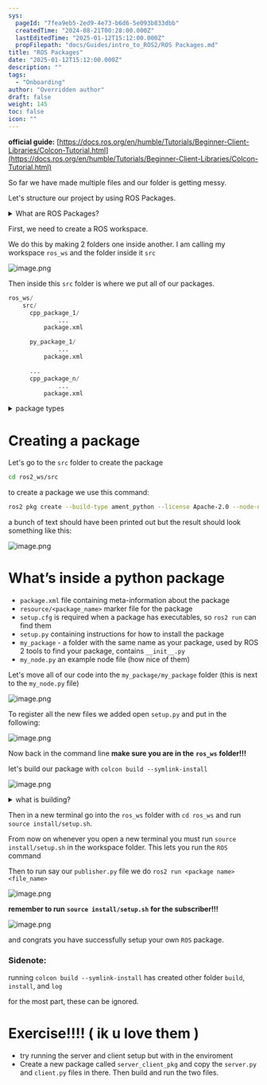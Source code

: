 ```yaml
---
sys:
  pageId: "7fea9eb5-2ed9-4e73-b6d6-5e093b833dbb"
  createdTime: "2024-08-21T00:28:00.000Z"
  lastEditedTime: "2025-01-12T15:12:00.000Z"
  propFilepath: "docs/Guides/intro_to_ROS2/ROS Packages.md"
title: "ROS Packages"
date: "2025-01-12T15:12:00.000Z"
description: ""
tags:
  - "Onboarding"
author: "Overridden author"
draft: false
weight: 145
toc: false
icon: ""
---
```


**official guide:** [https://docs.ros.org/en/humble/Tutorials/Beginner-Client-Libraries/Colcon-Tutorial.html](https://docs.ros.org/en/humble/Tutorials/Beginner-Client-Libraries/Colcon-Tutorial.html)

So far we have made multiple files and our folder is getting messy.

Let's structure our project by using ROS Packages.

<details>

<summary>What are ROS Packages?</summary>

ROS Packages are, as the name implies, packages of code that are highly sharable between ROS developers.

They consist of a folder, `package.xml` file, and source code

```python
      cpp_package_1/
		      ... imagine much code files here ..
          package.xml
```

</details>

First, we need to create a ROS workspace.

We do this by making 2 folders one inside another. I am calling my workspace `ros_ws` and the folder inside it `src`

![image.png](https://prod-files-secure.s3.us-west-2.amazonaws.com/d518164a-d88e-44d1-a4ee-3adb3bd8bce0/70706947-fd18-4537-a67b-e12946812d31/image.png?X-Amz-Algorithm=AWS4-HMAC-SHA256&X-Amz-Content-Sha256=UNSIGNED-PAYLOAD&X-Amz-Credential=ASIAZI2LB466WWU2YJ7U%2F20250405%2Fus-west-2%2Fs3%2Faws4_request&X-Amz-Date=20250405T140436Z&X-Amz-Expires=3600&X-Amz-Security-Token=IQoJb3JpZ2luX2VjELH%2F%2F%2F%2F%2F%2F%2F%2F%2F%2FwEaCXVzLXdlc3QtMiJHMEUCIAwW3JVhFAgtmtVhb%2FJ2lrDByN1YGhX92CRwTpsuBuNrAiEA3UdvJ%2Foe9iuflfh7MBFpbpmdQC1gwAYTOlUVaXdhL3Iq%2FwMIKhAAGgw2Mzc0MjMxODM4MDUiDDEKddrMuAmhHOhbjSrcA1U%2BN1K7wFOFSR3Rz0eWeWgWRJ%2F6iHZOHqwT93r7zOY4SoDmyeOzYU6S24wA50udF1Gk4bqnXXlHjJrCq7%2FV%2B2ccSaup4%2BxU%2FC7fQRk%2BoU00szsHefLJEGTanTIk3tsKuryQqc8UWOHy6NlHDf%2FqgDh46XMMfyCWnBTb6bBDFstzMajrVjq09hpSvRVVTFKYTXFYBhi97JtTOUMRUjDRThUnMEphSeO0IVDiJtvGzgGwo%2BBgAkkmoxUh2x3Q7GmwXd11mYR2xLrr5yZar1zt3Wdm%2BTlnr4Pe1fWMOxfBLmr87KfJQdl24Af3E0wDs9pyHGVuL5aCHMkQsHO%2B9Af4fiacdoM96RRcq5HUG29YEOFoS6wIPma6LIGwpPOdOkZiCnsL%2FU7YXj%2BC4mcXLHEOhY742ZgGYpOtMAXaJ4WDk6DjJfn9jsCv9KXlwLuGjApbQpowMgifQWLT7DBBm%2Fdi9vKuwW3wC4M1Yw711b44pJpcthC%2FEfjpASk94T5HnZnYCVMLLPggo0pAt6qDEG5M7DyPrDPMcDqDoso0Kr%2F5t2%2BfrMwXYlW9znNkSbybPhbI%2FFPkR%2FnJK7FgwFoYA%2FA098Huauq3RuA%2FM1JGoAk0qqcPsexzaR6TVXCtwyNKMKnkw78GOqUBgfsSy7VfxNTRWnFON67MWSxDTQ9wVpezPJntohC6CxkEL6LvWtd4zdm6%2FM8v8UCC%2FuV0x8Vk63ILjIPxK4AYoAZnGIVJVJ9AFlN3rEm3iOl0fp%2FAzmqZ%2Fb5iHXiLbYwra7EF6tJLu8ViEIwgzKuJvgXckUyQpVYymbTkPO54PBUmHNwB3TXt9ajSpOlQ3erSHkQrm3P0L56iYiIzzvm56qpio1GT&X-Amz-Signature=bd3b956b4fbbe2f2596457aabb97e51dee2cc43aa9fcaf4807053259088af0b1&X-Amz-SignedHeaders=host&x-id=GetObject)

Then inside this `src` folder is where we put all of our packages.

```python
ros_ws/
    src/
      cpp_package_1/
		      ...
          package.xml

      py_package_1/
		      ...
          package.xml

      ...
      cpp_package_n/
		      ...
          package.xml

```

<details>

<summary>package types</summary>

packages can be either `C++` or python.

the intern file structure is different for each but for this guide we will stick to creating python packages

</details>

# Creating a package

Let's go to the `src` folder to create the package

```bash
cd ros2_ws/src
```

to create a package we use this command:

```bash
ros2 pkg create --build-type ament_python --license Apache-2.0 --node-name my_node my_package
```

a bunch of text should have been printed out but the result should look something like this:

![image.png](https://prod-files-secure.s3.us-west-2.amazonaws.com/d518164a-d88e-44d1-a4ee-3adb3bd8bce0/e6cf1e3f-8512-4a3e-b131-079f800bf3e8/image.png?X-Amz-Algorithm=AWS4-HMAC-SHA256&X-Amz-Content-Sha256=UNSIGNED-PAYLOAD&X-Amz-Credential=ASIAZI2LB466WWU2YJ7U%2F20250405%2Fus-west-2%2Fs3%2Faws4_request&X-Amz-Date=20250405T140436Z&X-Amz-Expires=3600&X-Amz-Security-Token=IQoJb3JpZ2luX2VjELH%2F%2F%2F%2F%2F%2F%2F%2F%2F%2FwEaCXVzLXdlc3QtMiJHMEUCIAwW3JVhFAgtmtVhb%2FJ2lrDByN1YGhX92CRwTpsuBuNrAiEA3UdvJ%2Foe9iuflfh7MBFpbpmdQC1gwAYTOlUVaXdhL3Iq%2FwMIKhAAGgw2Mzc0MjMxODM4MDUiDDEKddrMuAmhHOhbjSrcA1U%2BN1K7wFOFSR3Rz0eWeWgWRJ%2F6iHZOHqwT93r7zOY4SoDmyeOzYU6S24wA50udF1Gk4bqnXXlHjJrCq7%2FV%2B2ccSaup4%2BxU%2FC7fQRk%2BoU00szsHefLJEGTanTIk3tsKuryQqc8UWOHy6NlHDf%2FqgDh46XMMfyCWnBTb6bBDFstzMajrVjq09hpSvRVVTFKYTXFYBhi97JtTOUMRUjDRThUnMEphSeO0IVDiJtvGzgGwo%2BBgAkkmoxUh2x3Q7GmwXd11mYR2xLrr5yZar1zt3Wdm%2BTlnr4Pe1fWMOxfBLmr87KfJQdl24Af3E0wDs9pyHGVuL5aCHMkQsHO%2B9Af4fiacdoM96RRcq5HUG29YEOFoS6wIPma6LIGwpPOdOkZiCnsL%2FU7YXj%2BC4mcXLHEOhY742ZgGYpOtMAXaJ4WDk6DjJfn9jsCv9KXlwLuGjApbQpowMgifQWLT7DBBm%2Fdi9vKuwW3wC4M1Yw711b44pJpcthC%2FEfjpASk94T5HnZnYCVMLLPggo0pAt6qDEG5M7DyPrDPMcDqDoso0Kr%2F5t2%2BfrMwXYlW9znNkSbybPhbI%2FFPkR%2FnJK7FgwFoYA%2FA098Huauq3RuA%2FM1JGoAk0qqcPsexzaR6TVXCtwyNKMKnkw78GOqUBgfsSy7VfxNTRWnFON67MWSxDTQ9wVpezPJntohC6CxkEL6LvWtd4zdm6%2FM8v8UCC%2FuV0x8Vk63ILjIPxK4AYoAZnGIVJVJ9AFlN3rEm3iOl0fp%2FAzmqZ%2Fb5iHXiLbYwra7EF6tJLu8ViEIwgzKuJvgXckUyQpVYymbTkPO54PBUmHNwB3TXt9ajSpOlQ3erSHkQrm3P0L56iYiIzzvm56qpio1GT&X-Amz-Signature=6a25df18903e78406c7a94f96a0c657cb184a5dffda6bebc4df2ff541a960c10&X-Amz-SignedHeaders=host&x-id=GetObject)

# What’s inside a python package

- `package.xml` file containing meta-information about the package
- `resource/<package_name>` marker file for the package
- `setup.cfg` is required when a package has executables, so `ros2 run` can find them
- `setup.py` containing instructions for how to install the package
- `my_package` - a folder with the same name as your package, used by ROS 2 tools to find your package, contains `__init__.py`
- `my_node.py` an example node file (how nice of them)

Let's move all of our code into the `my_package/my_package` folder (this is next to the `my_node.py` file)

![image.png](https://prod-files-secure.s3.us-west-2.amazonaws.com/d518164a-d88e-44d1-a4ee-3adb3bd8bce0/9ce58f11-0da9-4d3e-b86d-506a9685d378/image.png?X-Amz-Algorithm=AWS4-HMAC-SHA256&X-Amz-Content-Sha256=UNSIGNED-PAYLOAD&X-Amz-Credential=ASIAZI2LB466WWU2YJ7U%2F20250405%2Fus-west-2%2Fs3%2Faws4_request&X-Amz-Date=20250405T140436Z&X-Amz-Expires=3600&X-Amz-Security-Token=IQoJb3JpZ2luX2VjELH%2F%2F%2F%2F%2F%2F%2F%2F%2F%2FwEaCXVzLXdlc3QtMiJHMEUCIAwW3JVhFAgtmtVhb%2FJ2lrDByN1YGhX92CRwTpsuBuNrAiEA3UdvJ%2Foe9iuflfh7MBFpbpmdQC1gwAYTOlUVaXdhL3Iq%2FwMIKhAAGgw2Mzc0MjMxODM4MDUiDDEKddrMuAmhHOhbjSrcA1U%2BN1K7wFOFSR3Rz0eWeWgWRJ%2F6iHZOHqwT93r7zOY4SoDmyeOzYU6S24wA50udF1Gk4bqnXXlHjJrCq7%2FV%2B2ccSaup4%2BxU%2FC7fQRk%2BoU00szsHefLJEGTanTIk3tsKuryQqc8UWOHy6NlHDf%2FqgDh46XMMfyCWnBTb6bBDFstzMajrVjq09hpSvRVVTFKYTXFYBhi97JtTOUMRUjDRThUnMEphSeO0IVDiJtvGzgGwo%2BBgAkkmoxUh2x3Q7GmwXd11mYR2xLrr5yZar1zt3Wdm%2BTlnr4Pe1fWMOxfBLmr87KfJQdl24Af3E0wDs9pyHGVuL5aCHMkQsHO%2B9Af4fiacdoM96RRcq5HUG29YEOFoS6wIPma6LIGwpPOdOkZiCnsL%2FU7YXj%2BC4mcXLHEOhY742ZgGYpOtMAXaJ4WDk6DjJfn9jsCv9KXlwLuGjApbQpowMgifQWLT7DBBm%2Fdi9vKuwW3wC4M1Yw711b44pJpcthC%2FEfjpASk94T5HnZnYCVMLLPggo0pAt6qDEG5M7DyPrDPMcDqDoso0Kr%2F5t2%2BfrMwXYlW9znNkSbybPhbI%2FFPkR%2FnJK7FgwFoYA%2FA098Huauq3RuA%2FM1JGoAk0qqcPsexzaR6TVXCtwyNKMKnkw78GOqUBgfsSy7VfxNTRWnFON67MWSxDTQ9wVpezPJntohC6CxkEL6LvWtd4zdm6%2FM8v8UCC%2FuV0x8Vk63ILjIPxK4AYoAZnGIVJVJ9AFlN3rEm3iOl0fp%2FAzmqZ%2Fb5iHXiLbYwra7EF6tJLu8ViEIwgzKuJvgXckUyQpVYymbTkPO54PBUmHNwB3TXt9ajSpOlQ3erSHkQrm3P0L56iYiIzzvm56qpio1GT&X-Amz-Signature=a58cd175047f57d06da9ab4ea79b1d653b408cb79b8b68c7e77225c3be146a43&X-Amz-SignedHeaders=host&x-id=GetObject)

To register all the new files we added open `setup.py` and put in the following:

![image.png](https://prod-files-secure.s3.us-west-2.amazonaws.com/d518164a-d88e-44d1-a4ee-3adb3bd8bce0/1cd7c262-4cae-4496-9d75-c178537d24a2/image.png?X-Amz-Algorithm=AWS4-HMAC-SHA256&X-Amz-Content-Sha256=UNSIGNED-PAYLOAD&X-Amz-Credential=ASIAZI2LB466WWU2YJ7U%2F20250405%2Fus-west-2%2Fs3%2Faws4_request&X-Amz-Date=20250405T140436Z&X-Amz-Expires=3600&X-Amz-Security-Token=IQoJb3JpZ2luX2VjELH%2F%2F%2F%2F%2F%2F%2F%2F%2F%2FwEaCXVzLXdlc3QtMiJHMEUCIAwW3JVhFAgtmtVhb%2FJ2lrDByN1YGhX92CRwTpsuBuNrAiEA3UdvJ%2Foe9iuflfh7MBFpbpmdQC1gwAYTOlUVaXdhL3Iq%2FwMIKhAAGgw2Mzc0MjMxODM4MDUiDDEKddrMuAmhHOhbjSrcA1U%2BN1K7wFOFSR3Rz0eWeWgWRJ%2F6iHZOHqwT93r7zOY4SoDmyeOzYU6S24wA50udF1Gk4bqnXXlHjJrCq7%2FV%2B2ccSaup4%2BxU%2FC7fQRk%2BoU00szsHefLJEGTanTIk3tsKuryQqc8UWOHy6NlHDf%2FqgDh46XMMfyCWnBTb6bBDFstzMajrVjq09hpSvRVVTFKYTXFYBhi97JtTOUMRUjDRThUnMEphSeO0IVDiJtvGzgGwo%2BBgAkkmoxUh2x3Q7GmwXd11mYR2xLrr5yZar1zt3Wdm%2BTlnr4Pe1fWMOxfBLmr87KfJQdl24Af3E0wDs9pyHGVuL5aCHMkQsHO%2B9Af4fiacdoM96RRcq5HUG29YEOFoS6wIPma6LIGwpPOdOkZiCnsL%2FU7YXj%2BC4mcXLHEOhY742ZgGYpOtMAXaJ4WDk6DjJfn9jsCv9KXlwLuGjApbQpowMgifQWLT7DBBm%2Fdi9vKuwW3wC4M1Yw711b44pJpcthC%2FEfjpASk94T5HnZnYCVMLLPggo0pAt6qDEG5M7DyPrDPMcDqDoso0Kr%2F5t2%2BfrMwXYlW9znNkSbybPhbI%2FFPkR%2FnJK7FgwFoYA%2FA098Huauq3RuA%2FM1JGoAk0qqcPsexzaR6TVXCtwyNKMKnkw78GOqUBgfsSy7VfxNTRWnFON67MWSxDTQ9wVpezPJntohC6CxkEL6LvWtd4zdm6%2FM8v8UCC%2FuV0x8Vk63ILjIPxK4AYoAZnGIVJVJ9AFlN3rEm3iOl0fp%2FAzmqZ%2Fb5iHXiLbYwra7EF6tJLu8ViEIwgzKuJvgXckUyQpVYymbTkPO54PBUmHNwB3TXt9ajSpOlQ3erSHkQrm3P0L56iYiIzzvm56qpio1GT&X-Amz-Signature=021308d701dfbbd3bee2f9e83030c874c9dad86ccb969d93b9acdab71c318a80&X-Amz-SignedHeaders=host&x-id=GetObject)

Now back in the command line **make sure you are in the** **`ros_ws`** **folder!!!**

let's build our package with `colcon build --symlink-install`

![image.png](https://prod-files-secure.s3.us-west-2.amazonaws.com/d518164a-d88e-44d1-a4ee-3adb3bd8bce0/2f2a0d27-b173-48fd-b189-5f5c0ce65619/image.png?X-Amz-Algorithm=AWS4-HMAC-SHA256&X-Amz-Content-Sha256=UNSIGNED-PAYLOAD&X-Amz-Credential=ASIAZI2LB466WWU2YJ7U%2F20250405%2Fus-west-2%2Fs3%2Faws4_request&X-Amz-Date=20250405T140436Z&X-Amz-Expires=3600&X-Amz-Security-Token=IQoJb3JpZ2luX2VjELH%2F%2F%2F%2F%2F%2F%2F%2F%2F%2FwEaCXVzLXdlc3QtMiJHMEUCIAwW3JVhFAgtmtVhb%2FJ2lrDByN1YGhX92CRwTpsuBuNrAiEA3UdvJ%2Foe9iuflfh7MBFpbpmdQC1gwAYTOlUVaXdhL3Iq%2FwMIKhAAGgw2Mzc0MjMxODM4MDUiDDEKddrMuAmhHOhbjSrcA1U%2BN1K7wFOFSR3Rz0eWeWgWRJ%2F6iHZOHqwT93r7zOY4SoDmyeOzYU6S24wA50udF1Gk4bqnXXlHjJrCq7%2FV%2B2ccSaup4%2BxU%2FC7fQRk%2BoU00szsHefLJEGTanTIk3tsKuryQqc8UWOHy6NlHDf%2FqgDh46XMMfyCWnBTb6bBDFstzMajrVjq09hpSvRVVTFKYTXFYBhi97JtTOUMRUjDRThUnMEphSeO0IVDiJtvGzgGwo%2BBgAkkmoxUh2x3Q7GmwXd11mYR2xLrr5yZar1zt3Wdm%2BTlnr4Pe1fWMOxfBLmr87KfJQdl24Af3E0wDs9pyHGVuL5aCHMkQsHO%2B9Af4fiacdoM96RRcq5HUG29YEOFoS6wIPma6LIGwpPOdOkZiCnsL%2FU7YXj%2BC4mcXLHEOhY742ZgGYpOtMAXaJ4WDk6DjJfn9jsCv9KXlwLuGjApbQpowMgifQWLT7DBBm%2Fdi9vKuwW3wC4M1Yw711b44pJpcthC%2FEfjpASk94T5HnZnYCVMLLPggo0pAt6qDEG5M7DyPrDPMcDqDoso0Kr%2F5t2%2BfrMwXYlW9znNkSbybPhbI%2FFPkR%2FnJK7FgwFoYA%2FA098Huauq3RuA%2FM1JGoAk0qqcPsexzaR6TVXCtwyNKMKnkw78GOqUBgfsSy7VfxNTRWnFON67MWSxDTQ9wVpezPJntohC6CxkEL6LvWtd4zdm6%2FM8v8UCC%2FuV0x8Vk63ILjIPxK4AYoAZnGIVJVJ9AFlN3rEm3iOl0fp%2FAzmqZ%2Fb5iHXiLbYwra7EF6tJLu8ViEIwgzKuJvgXckUyQpVYymbTkPO54PBUmHNwB3TXt9ajSpOlQ3erSHkQrm3P0L56iYiIzzvm56qpio1GT&X-Amz-Signature=f31561b6370d26374b0089b4f162cbb9233215723f7399bb783d07aa042db969&X-Amz-SignedHeaders=host&x-id=GetObject)

<details>

<summary>what is building?</summary>

if you are a CS major at Rose-Hulman you will learn the answer to this in CSSE132

but TLDR; is it combines all the code files into one program that can be run easily 

</details>

Then in a new terminal go into the `ros_ws` folder with `cd ros_ws` and run `source install/setup.sh`. 

From now on whenever you open a new terminal you must run `source install/setup.sh` in the workspace folder. This lets you run the `ROS` command

Then to run say our `publisher.py` file we do `ros2 run <package name> <file_name>`

![image.png](https://prod-files-secure.s3.us-west-2.amazonaws.com/d518164a-d88e-44d1-a4ee-3adb3bd8bce0/4f4b1219-3a44-4632-aa0a-ce3471699f59/image.png?X-Amz-Algorithm=AWS4-HMAC-SHA256&X-Amz-Content-Sha256=UNSIGNED-PAYLOAD&X-Amz-Credential=ASIAZI2LB466WWU2YJ7U%2F20250405%2Fus-west-2%2Fs3%2Faws4_request&X-Amz-Date=20250405T140436Z&X-Amz-Expires=3600&X-Amz-Security-Token=IQoJb3JpZ2luX2VjELH%2F%2F%2F%2F%2F%2F%2F%2F%2F%2FwEaCXVzLXdlc3QtMiJHMEUCIAwW3JVhFAgtmtVhb%2FJ2lrDByN1YGhX92CRwTpsuBuNrAiEA3UdvJ%2Foe9iuflfh7MBFpbpmdQC1gwAYTOlUVaXdhL3Iq%2FwMIKhAAGgw2Mzc0MjMxODM4MDUiDDEKddrMuAmhHOhbjSrcA1U%2BN1K7wFOFSR3Rz0eWeWgWRJ%2F6iHZOHqwT93r7zOY4SoDmyeOzYU6S24wA50udF1Gk4bqnXXlHjJrCq7%2FV%2B2ccSaup4%2BxU%2FC7fQRk%2BoU00szsHefLJEGTanTIk3tsKuryQqc8UWOHy6NlHDf%2FqgDh46XMMfyCWnBTb6bBDFstzMajrVjq09hpSvRVVTFKYTXFYBhi97JtTOUMRUjDRThUnMEphSeO0IVDiJtvGzgGwo%2BBgAkkmoxUh2x3Q7GmwXd11mYR2xLrr5yZar1zt3Wdm%2BTlnr4Pe1fWMOxfBLmr87KfJQdl24Af3E0wDs9pyHGVuL5aCHMkQsHO%2B9Af4fiacdoM96RRcq5HUG29YEOFoS6wIPma6LIGwpPOdOkZiCnsL%2FU7YXj%2BC4mcXLHEOhY742ZgGYpOtMAXaJ4WDk6DjJfn9jsCv9KXlwLuGjApbQpowMgifQWLT7DBBm%2Fdi9vKuwW3wC4M1Yw711b44pJpcthC%2FEfjpASk94T5HnZnYCVMLLPggo0pAt6qDEG5M7DyPrDPMcDqDoso0Kr%2F5t2%2BfrMwXYlW9znNkSbybPhbI%2FFPkR%2FnJK7FgwFoYA%2FA098Huauq3RuA%2FM1JGoAk0qqcPsexzaR6TVXCtwyNKMKnkw78GOqUBgfsSy7VfxNTRWnFON67MWSxDTQ9wVpezPJntohC6CxkEL6LvWtd4zdm6%2FM8v8UCC%2FuV0x8Vk63ILjIPxK4AYoAZnGIVJVJ9AFlN3rEm3iOl0fp%2FAzmqZ%2Fb5iHXiLbYwra7EF6tJLu8ViEIwgzKuJvgXckUyQpVYymbTkPO54PBUmHNwB3TXt9ajSpOlQ3erSHkQrm3P0L56iYiIzzvm56qpio1GT&X-Amz-Signature=15a184c426196bbf5e180e80f982a1301d001233d4209309c025691b1507409f&X-Amz-SignedHeaders=host&x-id=GetObject)

**remember to run** **`source install/setup.sh`** **for the subscriber!!!**

![image.png](https://prod-files-secure.s3.us-west-2.amazonaws.com/d518164a-d88e-44d1-a4ee-3adb3bd8bce0/02121119-dad4-49ec-8356-c956108b4243/image.png?X-Amz-Algorithm=AWS4-HMAC-SHA256&X-Amz-Content-Sha256=UNSIGNED-PAYLOAD&X-Amz-Credential=ASIAZI2LB466WWU2YJ7U%2F20250405%2Fus-west-2%2Fs3%2Faws4_request&X-Amz-Date=20250405T140436Z&X-Amz-Expires=3600&X-Amz-Security-Token=IQoJb3JpZ2luX2VjELH%2F%2F%2F%2F%2F%2F%2F%2F%2F%2FwEaCXVzLXdlc3QtMiJHMEUCIAwW3JVhFAgtmtVhb%2FJ2lrDByN1YGhX92CRwTpsuBuNrAiEA3UdvJ%2Foe9iuflfh7MBFpbpmdQC1gwAYTOlUVaXdhL3Iq%2FwMIKhAAGgw2Mzc0MjMxODM4MDUiDDEKddrMuAmhHOhbjSrcA1U%2BN1K7wFOFSR3Rz0eWeWgWRJ%2F6iHZOHqwT93r7zOY4SoDmyeOzYU6S24wA50udF1Gk4bqnXXlHjJrCq7%2FV%2B2ccSaup4%2BxU%2FC7fQRk%2BoU00szsHefLJEGTanTIk3tsKuryQqc8UWOHy6NlHDf%2FqgDh46XMMfyCWnBTb6bBDFstzMajrVjq09hpSvRVVTFKYTXFYBhi97JtTOUMRUjDRThUnMEphSeO0IVDiJtvGzgGwo%2BBgAkkmoxUh2x3Q7GmwXd11mYR2xLrr5yZar1zt3Wdm%2BTlnr4Pe1fWMOxfBLmr87KfJQdl24Af3E0wDs9pyHGVuL5aCHMkQsHO%2B9Af4fiacdoM96RRcq5HUG29YEOFoS6wIPma6LIGwpPOdOkZiCnsL%2FU7YXj%2BC4mcXLHEOhY742ZgGYpOtMAXaJ4WDk6DjJfn9jsCv9KXlwLuGjApbQpowMgifQWLT7DBBm%2Fdi9vKuwW3wC4M1Yw711b44pJpcthC%2FEfjpASk94T5HnZnYCVMLLPggo0pAt6qDEG5M7DyPrDPMcDqDoso0Kr%2F5t2%2BfrMwXYlW9znNkSbybPhbI%2FFPkR%2FnJK7FgwFoYA%2FA098Huauq3RuA%2FM1JGoAk0qqcPsexzaR6TVXCtwyNKMKnkw78GOqUBgfsSy7VfxNTRWnFON67MWSxDTQ9wVpezPJntohC6CxkEL6LvWtd4zdm6%2FM8v8UCC%2FuV0x8Vk63ILjIPxK4AYoAZnGIVJVJ9AFlN3rEm3iOl0fp%2FAzmqZ%2Fb5iHXiLbYwra7EF6tJLu8ViEIwgzKuJvgXckUyQpVYymbTkPO54PBUmHNwB3TXt9ajSpOlQ3erSHkQrm3P0L56iYiIzzvm56qpio1GT&X-Amz-Signature=0158c8ad6cd3ad1f318eae7bee0d9d4b0acf5a9aecf020ec451937551cc9e9f9&X-Amz-SignedHeaders=host&x-id=GetObject)

and congrats you have successfully setup your own `ROS` package.

### Sidenote:

running `colcon build --symlink-install` has created other folder `build`, `install`, and `log`

for the most part, these can be ignored.

# Exercise!!!! ( ik u love them )

- try running the server and client setup but with in the enviroment
- Create a new package called `server_client_pkg` and copy the `server.py` and `client.py` files in there. Then build and run the two files.
